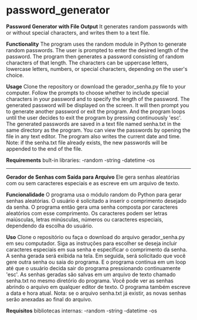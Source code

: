 # password_generator

**Password Generator with File Output**
It generates random passwords with or without special characters, and writes them to a text file.

**Functionality**
The program uses the random module in Python to generate random passwords. The user is prompted to enter the desired length of the password. The program then generates a password consisting of random characters of that length. The characters can be uppercase letters, lowercase letters, numbers, or special characters, depending on the user's choice.

**Usage**
Clone the repository or download the gerador_senha.py file to your computer.
Follow the prompts to choose whether to include special characters in your password and to specify the length of the password.
The generated password will be displayed on the screen.
It will then prompt you to generate another password or exit the program. And the program loops until the user decides to exit the program by pressing continuously 'esc'.
The generated passwords are saved in a text file named senha.txt in the same directory as the program. You can view the passwords by opening the file in any text editor.
The program also writes the current date and time.
Note: if the senha.txt file already exists, the new passwords will be appended to the end of the file.

**Requirements**
bult-in libraries:
-random
-string
-datetime
-os

------------------

**Gerador de Senhas com Saída para Arquivo**
Ele gera senhas aleatórias com ou sem caracteres especiais e as escreve em um arquivo de texto.

**Funcionalidade**
O programa usa o módulo random do Python para gerar senhas aleatórias. O usuário é solicitado a inserir o comprimento desejado da senha. O programa então gera uma senha composta por caracteres aleatórios com esse comprimento. Os caracteres podem ser letras maiúsculas, letras minúsculas, números ou caracteres especiais, dependendo da escolha do usuário.

**Uso**
Clone o repositório ou faça o download do arquivo gerador_senha.py em seu computador.
Siga as instruções para escolher se deseja incluir caracteres especiais em sua senha e especificar o comprimento da senha.
A senha gerada será exibida na tela.
Em seguida, será solicitado que você gere outra senha ou saia do programa. E o programa continua em um loop até que o usuário decida sair do programa pressionando continuamente 'esc'.
As senhas geradas são salvas em um arquivo de texto chamado senha.txt no mesmo diretório do programa. Você pode ver as senhas abrindo o arquivo em qualquer editor de texto.
O programa também escreve a data e hora atual.
Nota: se o arquivo senha.txt já existir, as novas senhas serão anexadas ao final do arquivo.

**Requisitos**
bibliotecas internas:
-random
-string
-datetime
-os
